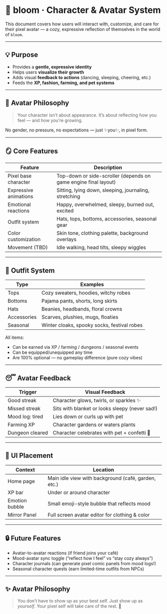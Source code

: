 # 🧍 bloom · Character & Avatar System

This document covers how users will interact with, customize, and care for their pixel avatar — a cozy, expressive reflection of themselves in the world of `bloom`.

---

## 💡 Purpose

- Provides a **gentle, expressive identity**
- Helps users **visualize their growth**
- Adds visual **feedback to actions** (dancing, sleeping, cheering, etc.)
- Feeds the **XP, fashion, farming, and pet systems**

---

## 🧠 Avatar Philosophy

> Your character isn’t about appearance.
> It’s about reflecting how you feel — and how you’re growing.

No gender, no pressure, no expectations — just ✨you✨, in pixel form.

---

## 🪞 Core Features

| Feature               | Description                                                     |
| --------------------- | --------------------------------------------------------------- |
| Pixel base character  | Top-down or side-scroller (depends on game engine final layout) |
| Expressive animations | Sitting, lying down, sleeping, journaling, stretching           |
| Emotional reactions   | Happy, overwhelmed, sleepy, burned out, excited                 |
| Outfit system         | Hats, tops, bottoms, accessories, seasonal gear                 |
| Color customization   | Skin tone, clothing palette, background overlays                |
| Movement (TBD)        | Idle walking, head tilts, sleepy wiggles                        |

---

## 🧣 Outfit System

| Type        | Examples                                    |
| ----------- | ------------------------------------------- |
| Tops        | Cozy sweaters, hoodies, witchy robes        |
| Bottoms     | Pajama pants, shorts, long skirts           |
| Hats        | Beanies, headbands, floral crowns           |
| Accessories | Scarves, plushies, mugs, floaties           |
| Seasonal    | Winter cloaks, spooky socks, festival robes |

All items:
- Can be earned via XP / farming / dungeons / seasonal events
- Can be equipped/unequipped any time
- Are 100% optional — no gameplay difference (pure cozy vibes)

---

## 😴 Avatar Feedback

| Trigger         | Visual Feedback                                |
| --------------- | ---------------------------------------------- |
| Good streak     | Character glows, twirls, or sparkles ✨        |
| Missed streak   | Sits with blanket or looks sleepy (never sad!) |
| Mood log: tired | Lies down or curls up with pet                 |
| Farming XP      | Character gardens or waters plants             |
| Dungeon cleared | Character celebrates with pet + confetti 🎉    |

---

## 🎨 UI Placement

| Context        | Location                                            |
| -------------- | --------------------------------------------------- |
| Home page      | Main idle view with background (café, garden, etc.) |
| XP bar         | Under or around character                           |
| Emotion bubble | Small emoji-style bubble that reflects mood         |
| Mirror Panel   | Full screen avatar editor for clothing & color      |

---

## 🔒 Future Features

- Avatar-to-avatar reactions (if friend joins your café)
- Mood-avatar sync toggle (“reflect how I feel” vs “stay cozy always”)
- Character journals (can generate pixel comic panels from mood logs!)
- Seasonal character quests (earn limited-time outfits from NPCs)

---

## ✨ Avatar Philosophy

> You don’t have to show up as your best self.
> Just show up as *yourself*. Your pixel self will take care of the rest. 🌸
